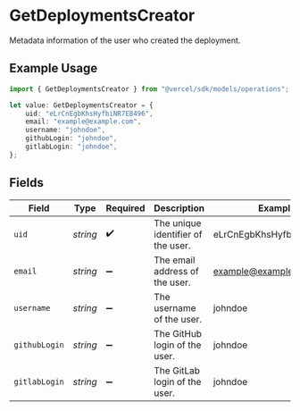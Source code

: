 # GetDeploymentsCreator

Metadata information of the user who created the deployment.

## Example Usage

```typescript
import { GetDeploymentsCreator } from "@vercel/sdk/models/operations";

let value: GetDeploymentsCreator = {
    uid: "eLrCnEgbKhsHyfbiNR7E8496",
    email: "example@example.com",
    username: "johndoe",
    githubLogin: "johndoe",
    gitlabLogin: "johndoe",
};
```

## Fields

| Field                              | Type                               | Required                           | Description                        | Example                            |
| ---------------------------------- | ---------------------------------- | ---------------------------------- | ---------------------------------- | ---------------------------------- |
| `uid`                              | *string*                           | :heavy_check_mark:                 | The unique identifier of the user. | eLrCnEgbKhsHyfbiNR7E8496           |
| `email`                            | *string*                           | :heavy_minus_sign:                 | The email address of the user.     | example@example.com                |
| `username`                         | *string*                           | :heavy_minus_sign:                 | The username of the user.          | johndoe                            |
| `githubLogin`                      | *string*                           | :heavy_minus_sign:                 | The GitHub login of the user.      | johndoe                            |
| `gitlabLogin`                      | *string*                           | :heavy_minus_sign:                 | The GitLab login of the user.      | johndoe                            |